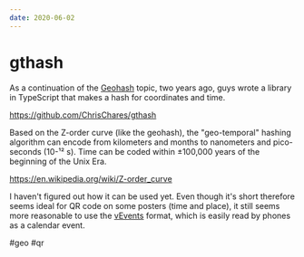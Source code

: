 ```yaml
---
date: 2020-06-02
---
```


# gthash

As a continuation of the [Geohash](geohash.md) topic, two years ago, guys wrote
a library in TypeScript that makes a hash for coordinates and time.

https://github.com/ChrisChares/gthash

Based on the Z-order curve (like the geohash), the "geo-temporal" hashing
algorithm can encode from kilometers and months to nanometers and pico-seconds
(10-¹² s). Time can be coded within ±100,000 years of the beginning of the Unix Era.

https://en.wikipedia.org/wiki/Z-order_curve

I haven't figured out how it can be used yet. Even though it's short therefore
seems ideal for QR code on some posters (time and place), it still seems more
reasonable to use the
[vEvents](https://icalendar.org/iCalendar-RFC-5545/3-6-1-event-component.html)
format, which is easily read by phones as a calendar event.

#geo #qr

